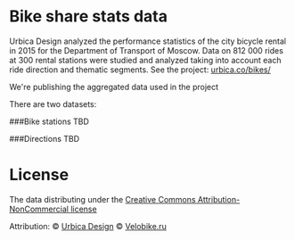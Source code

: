# Bike share stats data
Urbica Design analyzed the performance statistics of the city bicycle rental in 2015 for the Department of Transport of Moscow. Data on 812 000 rides at 300 rental stations were studied and analyzed taking into account each ride direction and thematic segments. See the project: [urbica.co/bikes/](http://urbica.co/bikes/)

We're publishing the aggregated data used in the project

There are two datasets:

###Bike stations
TBD

###Directions
TBD


# License

The data distributing under the [Creative Commons Attribution-NonCommercial license](http://creativecommons.org/licenses/by-nc/4.0/)

Attribution: 
© [Urbica Design](http://urbica.co/)
© [Velobike.ru](Urbica)


